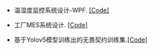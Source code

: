 - 温湿度监控系统设计-WPF. [[Code]](https://github.com/LINQimingyu/TMHASProject--WPF.git)

- 工厂MES系统设计. [[Code]](https://github.com/LINQimingyu/MesMonitorProject.git)

- 基于Yolov5模型训练出的无畏契约训练集.[[Code]](https://github.com/LINQimingyu/Python_yolov5_va.git)